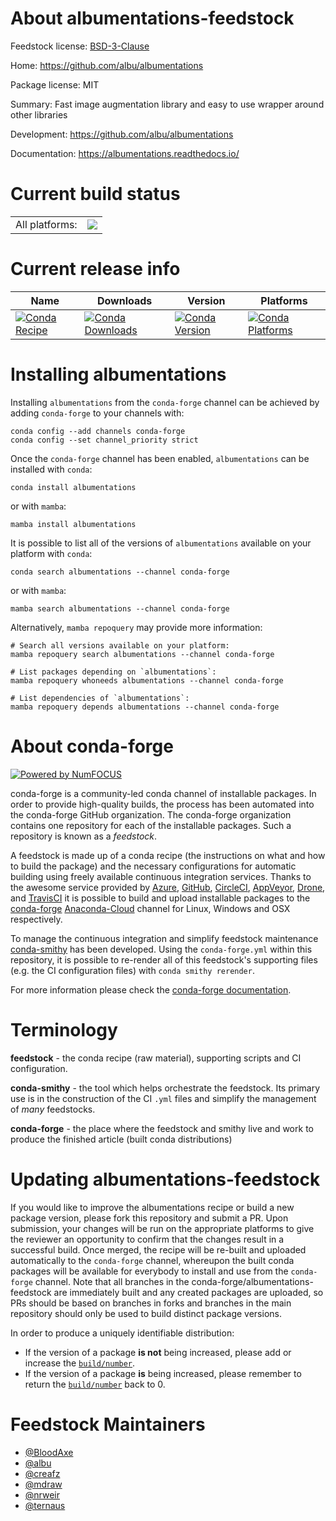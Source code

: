 About albumentations-feedstock
==============================

Feedstock license: [BSD-3-Clause](https://github.com/conda-forge/albumentations-feedstock/blob/main/LICENSE.txt)

Home: https://github.com/albu/albumentations

Package license: MIT

Summary: Fast image augmentation library and easy to use wrapper around other libraries

Development: https://github.com/albu/albumentations

Documentation: https://albumentations.readthedocs.io/

Current build status
====================


<table><tr><td>All platforms:</td>
    <td>
      <a href="https://dev.azure.com/conda-forge/feedstock-builds/_build/latest?definitionId=6869&branchName=main">
        <img src="https://dev.azure.com/conda-forge/feedstock-builds/_apis/build/status/albumentations-feedstock?branchName=main">
      </a>
    </td>
  </tr>
</table>

Current release info
====================

| Name | Downloads | Version | Platforms |
| --- | --- | --- | --- |
| [![Conda Recipe](https://img.shields.io/badge/recipe-albumentations-green.svg)](https://anaconda.org/conda-forge/albumentations) | [![Conda Downloads](https://img.shields.io/conda/dn/conda-forge/albumentations.svg)](https://anaconda.org/conda-forge/albumentations) | [![Conda Version](https://img.shields.io/conda/vn/conda-forge/albumentations.svg)](https://anaconda.org/conda-forge/albumentations) | [![Conda Platforms](https://img.shields.io/conda/pn/conda-forge/albumentations.svg)](https://anaconda.org/conda-forge/albumentations) |

Installing albumentations
=========================

Installing `albumentations` from the `conda-forge` channel can be achieved by adding `conda-forge` to your channels with:

```
conda config --add channels conda-forge
conda config --set channel_priority strict
```

Once the `conda-forge` channel has been enabled, `albumentations` can be installed with `conda`:

```
conda install albumentations
```

or with `mamba`:

```
mamba install albumentations
```

It is possible to list all of the versions of `albumentations` available on your platform with `conda`:

```
conda search albumentations --channel conda-forge
```

or with `mamba`:

```
mamba search albumentations --channel conda-forge
```

Alternatively, `mamba repoquery` may provide more information:

```
# Search all versions available on your platform:
mamba repoquery search albumentations --channel conda-forge

# List packages depending on `albumentations`:
mamba repoquery whoneeds albumentations --channel conda-forge

# List dependencies of `albumentations`:
mamba repoquery depends albumentations --channel conda-forge
```


About conda-forge
=================

[![Powered by
NumFOCUS](https://img.shields.io/badge/powered%20by-NumFOCUS-orange.svg?style=flat&colorA=E1523D&colorB=007D8A)](https://numfocus.org)

conda-forge is a community-led conda channel of installable packages.
In order to provide high-quality builds, the process has been automated into the
conda-forge GitHub organization. The conda-forge organization contains one repository
for each of the installable packages. Such a repository is known as a *feedstock*.

A feedstock is made up of a conda recipe (the instructions on what and how to build
the package) and the necessary configurations for automatic building using freely
available continuous integration services. Thanks to the awesome service provided by
[Azure](https://azure.microsoft.com/en-us/services/devops/), [GitHub](https://github.com/),
[CircleCI](https://circleci.com/), [AppVeyor](https://www.appveyor.com/),
[Drone](https://cloud.drone.io/welcome), and [TravisCI](https://travis-ci.com/)
it is possible to build and upload installable packages to the
[conda-forge](https://anaconda.org/conda-forge) [Anaconda-Cloud](https://anaconda.org/)
channel for Linux, Windows and OSX respectively.

To manage the continuous integration and simplify feedstock maintenance
[conda-smithy](https://github.com/conda-forge/conda-smithy) has been developed.
Using the ``conda-forge.yml`` within this repository, it is possible to re-render all of
this feedstock's supporting files (e.g. the CI configuration files) with ``conda smithy rerender``.

For more information please check the [conda-forge documentation](https://conda-forge.org/docs/).

Terminology
===========

**feedstock** - the conda recipe (raw material), supporting scripts and CI configuration.

**conda-smithy** - the tool which helps orchestrate the feedstock.
                   Its primary use is in the construction of the CI ``.yml`` files
                   and simplify the management of *many* feedstocks.

**conda-forge** - the place where the feedstock and smithy live and work to
                  produce the finished article (built conda distributions)


Updating albumentations-feedstock
=================================

If you would like to improve the albumentations recipe or build a new
package version, please fork this repository and submit a PR. Upon submission,
your changes will be run on the appropriate platforms to give the reviewer an
opportunity to confirm that the changes result in a successful build. Once
merged, the recipe will be re-built and uploaded automatically to the
`conda-forge` channel, whereupon the built conda packages will be available for
everybody to install and use from the `conda-forge` channel.
Note that all branches in the conda-forge/albumentations-feedstock are
immediately built and any created packages are uploaded, so PRs should be based
on branches in forks and branches in the main repository should only be used to
build distinct package versions.

In order to produce a uniquely identifiable distribution:
 * If the version of a package **is not** being increased, please add or increase
   the [``build/number``](https://docs.conda.io/projects/conda-build/en/latest/resources/define-metadata.html#build-number-and-string).
 * If the version of a package **is** being increased, please remember to return
   the [``build/number``](https://docs.conda.io/projects/conda-build/en/latest/resources/define-metadata.html#build-number-and-string)
   back to 0.

Feedstock Maintainers
=====================

* [@BloodAxe](https://github.com/BloodAxe/)
* [@albu](https://github.com/albu/)
* [@creafz](https://github.com/creafz/)
* [@mdraw](https://github.com/mdraw/)
* [@nrweir](https://github.com/nrweir/)
* [@ternaus](https://github.com/ternaus/)

